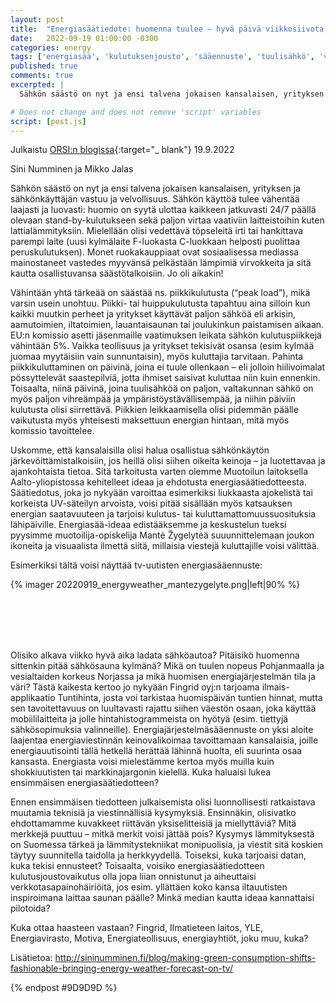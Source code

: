 ```yaml
---
layout: post
title:  "Energiasäätiedote: huomenna tuulee – hyvä päivä viikkosiivota, imuroida, jopa sähkösaunoa! "
date:   2022-09-19 01:00:00 -0300
categories: energy
tags: ['energiasää', 'kulutuksenjousto', 'sääennuste', 'tuulisähkö', 'varoitus', merisää, 'sauna']
published: true
comments: true
excerpted: |
  Sähkön säästö on nyt ja ensi talvena jokaisen kansalaisen, yrityksen ja sähkönkäyttäjän vastuu ja velvollisuus. Sähkön käyttöä tulee vähentää laajasti ja luovasti: huomio on syytä ulottaa kaikkeen jatkuvasti 24/7 päällä olevaan stand-by-kulutukseen sekä paljon virtaa vaativiin laitteistoihin kuten lattialämmityksiin. Mielellään olisi vedettävä töpseleitä irti tai hankittava parempi laite (uusi kylmälaite F-luokasta C-luokkaan helposti puolittaa peruskulutuksen). Monet ruokakauppiaat ovat sosiaalisessa mediassa mainostaneet vastedes myyvänsä pelkästään lämpimiä virvokkeita ja sitä kautta osallistuvansa säästötalkoisiin. Jo oli aikakin!

# Does not change and does not remove 'script' variables
script: [post.js]
---
```

Julkaistu [ORSI:n blogissa](https://www.ecowelfare.fi/2022/09/19/energiasaatiedote/){:target="_ blank"} 19.9.2022

Sini Numminen ja Mikko Jalas

Sähkön säästö on nyt ja ensi talvena jokaisen kansalaisen, yrityksen ja sähkönkäyttäjän vastuu ja velvollisuus. Sähkön käyttöä tulee vähentää laajasti ja luovasti: huomio on syytä ulottaa kaikkeen jatkuvasti 24/7 päällä olevaan stand-by-kulutukseen sekä paljon virtaa vaativiin laitteistoihin kuten lattialämmityksiin. Mielellään olisi vedettävä töpseleitä irti tai hankittava parempi laite (uusi kylmälaite F-luokasta C-luokkaan helposti puolittaa peruskulutuksen). Monet ruokakauppiaat ovat sosiaalisessa mediassa mainostaneet vastedes myyvänsä pelkästään lämpimiä virvokkeita ja sitä kautta osallistuvansa säästötalkoisiin. Jo oli aikakin!

Vähintään yhtä tärkeää on säästää ns. piikkikulutusta (“peak load”), mikä varsin usein unohtuu. Piikki- tai huippukulutusta tapahtuu aina silloin kun kaikki muutkin perheet ja yritykset käyttävät paljon sähköä eli arkisin, aamutoimien, iltatoimien, lauantaisaunan tai joulukinkun paistamisen aikaan. EU:n komissio asetti jäsenmaille vaatimuksen leikata sähkön kulutuspiikkejä vähintään 5%. Vaikka teollisuus ja yritykset tekisivät osansa (esim kylmää juomaa myytäisiin vain sunnuntaisin), myös kuluttajia tarvitaan. Pahinta piikkikuluttaminen on päivinä, joina ei tuule ollenkaan – eli jolloin hiilivoimalat pössyttelevät saastepilviä, jotta ihmiset saisivat kuluttaa niin kuin ennenkin. Toisaalta, niinä päivinä, joina tuulisähköä on paljon, valtakunnan sähkö on myös paljon vihreämpää ja ympäristöystävällisempää, ja niihin päiviin kulutusta olisi siirrettävä. Piikkien leikkaamisella olisi pidemmän päälle vaikutusta myös yhteisesti maksettuun energian hintaan, mitä myös komissio tavoittelee.

Uskomme, että kansalaisilla olisi halua osallistua sähkönkäytön järkevöittämistalkoisiin, jos heillä olisi siihen oikeita keinoja – ja luotettavaa ja ajankohtaista tietoa. Sitä tarkoitusta varten olemme Muotoilun laitoksella Aalto-yliopistossa kehitelleet ideaa ja ehdotusta energiasäätiedotteesta. Säätiedotus, joka jo nykyään varoittaa esimerkiksi liukkaasta ajokelistä tai korkeista UV-säteilyn arvoista, voisi pitää sisällään myös katsauksen energian saatavuuteen ja tarjoisi kulutus- tai kuluttamattomuussuosituksia lähipäiville. Energiasää-ideaa edistääksemme ja keskustelun tueksi pyysimme muotoilija-opiskelija Mantė Žygelytėä suuunnittelemaan joukon ikoneita ja visuaalista ilmettä siitä, millaisia viestejä kuluttajille voisi välittää.

Esimerkiksi tältä voisi näyttää tv-uutisten energiasääennuste:

{% imager 20220919_energyweather_mantezygelyte.png|left|90% %}
<br>
<br>
<br>
<br>
<div style="clear:both;"></div>
<div style="clear:both;"></div>
<br>

Olisiko alkava viikko hyvä aika ladata sähköautoa? Pitäisikö huomenna sittenkin pitää sähkösauna kylmänä? Mikä on tuulen nopeus Pohjanmaalla ja vesialtaiden korkeus Norjassa ja mikä huomisen energiajärjestelmän tila ja väri? Tästä kaikesta kertoo jo nykyään Fingrid oyj:n tarjoama ilmais-applikaatio Tuntihinta, josta voi tarkistaa huomispäivän tuntien hinnat, mutta sen tavoitettavuus on luultavasti rajattu siihen väestön osaan, joka käyttää mobiililaitteita ja jolle hintahistogrammeista on hyötyä (esim. tiettyjä sähkösopimuksia valinneille). Energiajärjestelmäsääennuste on yksi aloite laajentaa energiaviestinnän keinovalikoimaa tavoittamaan kansalaisia, joille energiauutisointi tällä hetkellä herättää lähinnä huolta, eli suurinta osaa kansasta. Energiasta voisi mielestämme kertoa myös muilla kuin shokkiuutisten tai markkinajargonin kielellä. Kuka haluaisi lukea ensimmäisen energiasäätiedotteen?

Ennen ensimmäisen tiedotteen julkaisemista olisi luonnollisesti ratkaistava muutamia teknisiä ja viestinnällisiä kysymyksiä. Ensinnäkin, olisivatko ehdottamamme kuvakkeet riittävän yksiselitteisiä ja miellyttäviä? Mitä merkkejä puuttuu – mitkä merkit voisi jättää pois? Kysymys lämmityksestä on Suomessa tärkeä ja lämmitystekniikat monipuolisia, ja viestit sitä koskien täytyy suunnitella taidolla ja herkkyydellä. Toiseksi, kuka tarjoaisi datan, kuka tekisi ennusteet? Toisaalta, voisiko energiasäätiedotteen kulutusjoustovaikutus olla jopa liian onnistunut ja aiheuttaisi verkkotasapainohäiriöitä, jos esim. yllättäen koko kansa iltauutisten inspiroimana laittaa saunan päälle? Minkä median kautta ideaa kannattaisi pilotoida?

Kuka ottaa haasteen vastaan? Fingrid, Ilmatieteen laitos, YLE, Energiavirasto, Motiva, Energiateollisuus, energiayhtiöt, joku muu, kuka?

Lisätietoa: http://sininumminen.fi/blog/making-green-consumption-shifts-fashionable-bringing-energy-weather-forecast-on-tv/



{% endpost #9D9D9D %}

